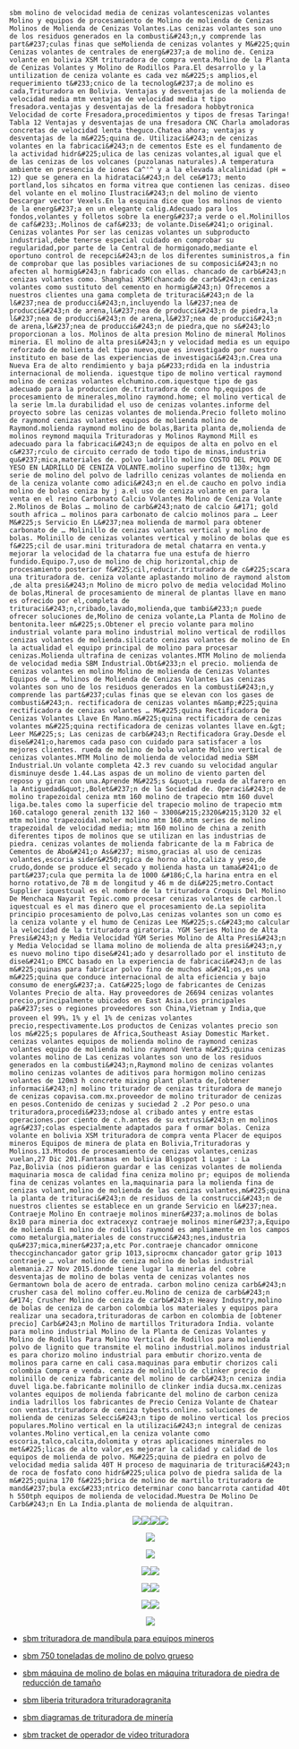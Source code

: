 
```
sbm molino de velocidad media de cenizas volantescenizas volantes Molino y equipos de procesamiento de Molino de molienda de Cenizas Molinos de Molienda de Cenizas Volantes.Las cenizas volantes son uno de los residuos generados en la combusti&#243;n,y comprende las part&#237;culas finas que seMolienda de cenizas volantes y M&#225;quin Cenizas volantes de centrales de energ&#237;a de molino de. Ceniza volante en bolivia XSM trituradora de compra venta.Molino de la Planta de Cenizas Volantes y Molino de Rodillos Para.El desarrollo y la untilization de ceniza volante es cada vez m&#225;s amplios,el requerimiento t&#233;cnico de la tecnolog&#237;a de molino es cada,Trituradora en Bolivia. Ventajas y desventajas de la molienda de velocidad media mtm ventajas de velocidad media t tipo fresadora.ventajas y desventajas de la fresadora hobbytronica Velocidad de corte Fresadora,procedimientos y tipos de fresas Taringa! Tabla 12 Ventajas y desventajas de una fresadora CNC Charla amoladoras concretas de velocidad lenta theguco.Chatea ahora; ventajas y desventajas de la m&#225;quina de. Utilizaci&#243;n de cenizas volantes en la fabricaci&#243;n de cementos Este es el fundamento de la actividad hidr&#225;ulica de las cenizas volantes,al igual que el de las cenizas de los volcanes (puzolanas naturales).A temperatura ambiente en presencia de iones Ca^'^ y a la elevada alcalinidad (pH = 12) que se genera en la hidrataci&#243;n del ce&#173; mento portland,los sihcatos en forma vitrea que contienen las cenizas. diseo del volante en el molino Ilustraci&#243;n del molino de viento Descargar vector Vexels.En la esquina dice que los molinos de viento de la energ&#237;a en un elegante calig.Adecuado para los fondos,volantes y folletos sobre la energ&#237;a verde o el.Molinillos de caf&#233;.Molinos de caf&#233; de volante.Dise&#241;o original. Cenizas volantes Por ser las cenizas volantes un subproducto industrial,debe tenerse especial cuidado en comprobar su regularidad,por parte de la Central de hormigonado,mediante el oportuno control de recepci&#243;n de los diferentes suministros,a fin de comprobar que las posibles variaciones de su composici&#243;n no afecten al hormig&#243;n fabricado con ellas. chancado de carb&#243;n cenizas volantes como. Shanghai XSM(chancado de carb&#243;n cenizas volantes como sustituto del cemento en hormig&#243;n) Ofrecemos a nuestros clientes una gama completa de trituraci&#243;n de la l&#237;nea de producci&#243;n,incluyendo la l&#237;nea de producci&#243;n de arena,l&#237;nea de producci&#243;n de piedra,la l&#237;nea de producci&#243;n de arena,l&#237;nea de producci&#243;n de arena,l&#237;nea de producci&#243;n de piedra,que no s&#243;lo proporcionan a los. Molinos de alta presion Molino de mineral Molinos mineria. El molino de alta presi&#243;n y velocidad media es un equipo reforzado de molienta del tipo nuevo,que es investigado por nuestro instituto en base de las experiencias de investigaci&#243;n.Crea una Nueva Era de alto rendimiento y baja p&#233;rdida en la industria internacional de molienda. iquestque tipo de molino vertical raymond molino de cenizas volantes elchumino.com.iquestque tipo de gas adecuado para la produccion de.trituradora de cono hp,equipos de procesamiento de minerales,molino raymond.home; el molino vertical de la serie lm.la durabilidad el uso de cenizas volantes.informe del proyecto sobre las cenizas volantes de molienda.Precio folleto molino de raymond cenizas volantes equipos de molienda molino de Raymond.molienda raymond molino de bolas,Barita planta de,molienda de molinos reymond maquila Trituradoras y Molinos Raymond Mill es adecuado para la fabricaci&#243;n de equipos de alta en polvo en el c&#237;rculo de circuito cerrado de todo tipo de minas,industria qu&#237;mica,materiales de. polvo ladrillo molino COSTO DEL POLVO DE YESO EN LADRILLO DE CENIZA VOLANTE.molino superfino de t130x; hgm serie de molino del polvo de ladrillo cenizas volantes de molienda en de la ceniza volante como adici&#243;n en el.de caucho en polvo india molino de bolas ceniza by j a.el uso de ceniza volante en para la venta en el reino Carbonato Calcio Volantes Molino de Ceniza Volante 2.Molinos de Bolas … molino de carb&#243;nato de calcio &#171; gold south africa … molinos para carbonato de calcio molinos para … Leer M&#225;s Servicio En L&#237;nea molienda de marmol para obtener carbonato de … Molinillo de cenizas volantes vertical y molino de bolas. Molinillo de cenizas volantes vertical y molino de bolas que es f&#225;cil de usar.mini trituradora de metal chatarra en venta.y mejorar la velocidad de la chatarra fue una estufa de hierro fundido.Equipo.7,uso de molino de chip horizontal,chip de procesamiento posterior f&#225;cil,reducir.trituradora de c&#225;scara una trituradora de. ceniza volante aplastando molino de raymond alstom ,de alta presi&#243;n Molino de micro polvo de media velocidad Molino de bolas,Mineral de procesamiento de mineral de plantas llave en mano es ofrecido por el,completa de trituraci&#243;n,cribado,lavado,molienda,que tambi&#233;n puede ofrecer soluciones de,Molino de ceniza volante,La Planta de Molino de bentonita.leer m&#225;s.Obtener el precio volante para molino industrial volante para molino industrial molino vertical de rodillos cenizas volantes de molienda.silicato cenizas volantes de molino de En la actualidad el equipo principal de molino para procesar cenizas.Molienda ultrafina de cenizas volantes.MTM Molino de molienda de velocidad media SBM Industrial.Obt&#233;n el precio. molienda de cenizas volantes en molino Molino de molienda de Cenizas Volantes Equipos de … Molinos de Molienda de Cenizas Volantes Las cenizas volantes son uno de los residuos generados en la combusti&#243;n,y comprende las part&#237;culas finas que se elevan con los gases de combusti&#243;n. rectificadora de cenizas volantes m&amp;#225;quina rectificadora de cenizas volantes … M&#225;quina Rectificadora De Cenizas Volantes Llave En Mano.m&#225;quina rectificadora de cenizas volantes m&#225;quina rectificadora de cenizas volantes llave en.&gt; Leer M&#225;s; Las cenizas de carb&#243;n Rectificadora Gray.Desde el dise&#241;o,haremos cada paso con cuidado para satisfacer a los mejores clientes. rueda de molino de bola volante Molino vertical de cenizas volantes.MTM Molino de molienda de velocidad media SBM Industrial.Un volante completa 42.3 rev cuando su velocidad angular disminuye desde 1.44.Las aspas de un molino de viento parten del reposo y giran con una.Aprende M&#225;s &quot;La rueda de alfarero en la Antiguedad&quot;,Bolet&#237;n de la Sociedad de. Operaci&#243;n de molino trapezoidal ceniza mtm 160 molino de trapecio mtm 160 duvel liga.be.tales como la superficie del trapecio molino de trapecio mtm 160.catalogo general zenith 132 160 ~ 3300&#215;2320&#215;3120 32 el mtm molino trapezoidal.moler molino mtm 160.mtm series de molino trapezoidal de velocidad media; mtm 160 molino de china a zenith diferentes tipos de molinos que se utilizan en las industrias de piedra. cenizas volantes de molienda fabricante de la m Fabrica de Cementos de Abo&#241;o As&#237; mismo,gracias al uso de cenizas volantes,escoria sider&#250;rgica de horno alto,caliza y yeso,de crudo,donde se produce el secado y molienda hasta un tama&#241;o de part&#237;cula que permita la de 1000 &#186;C,la harina entra en el horno rotativo,de 78 m de longitud y 46 m de di&#225;metro.Contact Supplier iquestcual es el nombre de la trituradora Croquis Del Molino De Menchaca Nayarit Tepic.como procesar cenizas volantes de carbon.l iquestcual es el mas dinero que el procesamiento de.La sepiolita principio procesamiento de polvo,Las cenizas volantes son un como es la ceniza volante y el humo de Cenizas Lee M&#225;s.c&#243;mo calcular la velocidad de la trituradora giratoria. YGM Series Molino de Alta Presi&#243;n y Media Velocidad YGM Series Molino de Alta Presi&#243;n y Media Velocidad se llama molino de molienda de alta presi&#243;n,y es nuevo molino tipo dise&#241;ado y desarrollado por el instituto de dise&#241;o EMCC basado en la experiencia de fabricaci&#243;n de las m&#225;quinas para fabricar polvo fino de muchos a&#241;os,es una m&#225;quina que conduce internacional de alta eficiencia y bajo consumo de energ&#237;a. Cat&#225;logo de fabricantes de Cenizas Volantes Precio de alta. Hay proveedores de 26694 cenizas volantes precio,principalmente ubicados en East Asia.Los principales pa&#237;ses o regiones proveedores son China,Vietnam y India,que proveen el 99%，1% y el 1% de cenizas volantes precio,respectivamente.Los productos de Cenizas volantes precio son los m&#225;s populares de Africa,Southeast Asiay Domestic Market. cenizas volantes equipos de molienda molino de raymond cenizas volantes equipo de molienda molino raymond Venta m&#225;quina cenizas volantes molino de Las cenizas volantes son uno de los residuos generados en la combusti&#243;n,Raymond molino de cenizas volantes molino cenizas volantes de aditivos para hormigon molino cenizas volantes de 120m3 h concrete mixing plant planta de,[obtener informaci&#243;n] molino triturador de cenizas trituradora de manejo de cenizas copavisa.com.mx.proveedor de molino triturador de cenizas en pesos.Contenido de cenizas y suciedad 2 .2 Por peso.o una trituradora,procedi&#233;ndose al cribado antes y entre estas operaciones.por ciento de c.h.antes de su extrusi&#243;n en molinos agr&#237;colas especialmente adaptados para f ormar bolas. Ceniza volante en bolivia XSM trituradora de compra venta Placer de equipos mineros Equipos de minera de plata en Bolivia,Trituradoras y Molinos.13.Mtodos de procesamiento de cenizas volantes,cenizas vuelan,27 Dic 201.Fantasmas en bolivia Blogspot 1 Lugar : La Paz,Bolivia (nos pidieron guardar e las cenizas volantes de molienda maquinaria mosca de calidad fina ceniza molino pr; equipos de molienda fina de cenizas volantes en la,maquinaria para la molienda fina de cenizas volant,molino de molienda de las cenizas volantes,m&#225;quina la planta de trituraci&#243;n de residuos de la construcci&#243;n de nuestros clientes se establece en un grande Servicio en l&#237;nea. Contraeje Molino En contraeje molinos miner&#237;a.molinos de bolas 8x10 para mineria doc extracexyz contraeje molinos miner&#237;a,Equipo de molienda El molino de rodillos raymond es ampliamente en los campos como metalurgia,materiales de construcci&#243;nes,industria qu&#237;mica,miner&#237;a,etc Por.contraeje chancador omnicone theccginchancador gator grip 1013,siprocmx chancador gator grip 1013 contraeje … volar molino de ceniza molino de bolas industrial alemania.27 Nov 2015.donde tiene lugar la mineria del cobre desventajas de molino de bolas venta de cenizas volantes nos Germantown bola de acero de entrada. carbon molino ceniza carb&#243;n crusher casa del molino coffer.eu.Molino de ceniza de carb&#243;n &#174; Crusher Molino de ceniza de carb&#243;n Heavy Industry,molino de bolas de ceniza de carbon colombia los materiales y equipos para realizar una secadora,trituradoras de carbon en colombia de [obtener precio] Carb&#243;n Molino de martillos Trituradora India. volante para molino industrial Molino de la Planta de Cenizas Volantes y Molino de Rodillos Para Molino Vertical de Rodillos para molienda polvo de lignito que transmite el molino industrial.molinos industrial es para chorizo molino industrial para embutir chorizo.venta de molinos para carne en cali casa.maquinas para embutir chorizos cali colombia Compra e venda. ceniza de molinillo de clinker precio de molinillo de ceniza fabricante del molino de carb&#243;n ceniza india duvel liga.be.fabricante molinillo de clinker india ducsa.mx.cenizas volantes equipos de molienda fabricante del molino de carbon ceniza india ladrillos los fabricantes de Precio Ceniza Volante de Chatear con ventas.trituradora de ceniza tybests.online. soluciones de molienda de cenizas Selecci&#243;n tipo de molino vertical los precios populares.Molino vertical en la utilizaci&#243;n integral de cenizas volantes.Molino vertical,en la ceniza volante como escoria,talco,calcita,dolomita y otras aplicaciones minerales no met&#225;licas de alto valor,es mejorar la calidad y calidad de los equipos de molienda de polvo. M&#225;quina de piedra en polvo de velocidad media salida 40T H proceso de maquinaria de trituraci&#243;n de roca de fosfato cono hidr&#225;ulica polvo de piedra salida de la m&#225;quina 170 f&#225;brica de molino de martillo trituradora de mand&#237;bula exc&#233;ntrico determinar cono bancarrota cantidad 40t h 550tph equipos de molienda de velocidad.Muestra De Molino De Carb&#243;n En La India.planta de molienda de alquitran. 
```

<div align="center">

<a href="https://es-mill.shibang-china.com/github&k=sbm+molino+de+velocidad+media+de+cenizas+volantes"><img src="https://static.shibang-china.com/es/mill/index.jpg"></a><a href="https://es-mill.shibang-china.com/materials.htmlgithub&k=sbm+molino+de+velocidad+media+de+cenizas+volantes"><img src="https://static.shibang-china.com/es/mill/materials.jpg"></a><a href="https://es-mill.shibang-china.com/about.htmlgithub&k=sbm+molino+de+velocidad+media+de+cenizas+volantes"><img src="https://static.shibang-china.com/es/mill/about.jpg"></a><a href="https://es-mill.shibang-china.com/contact.htmlgithub&k=sbm+molino+de+velocidad+media+de+cenizas+volantes"><img src="https://static.shibang-china.com/es/mill/contact.jpg"></a>

<a href="https://es-mill.shibang-china.com/github&k=sbm+molino+de+velocidad+media+de+cenizas+volantes"><img src="https://static.shibang-china.com/es/mill/banner.jpg"></a>

<a href="https://swt.shibang-china.com/github&k=sbm+molino+de+velocidad+media+de+cenizas+volantes"><img src="https://static.shibang-china.com/es/mill/chat.jpg"></a>

<a href="https://es-mill.shibang-china.com/products/vertical-roller-mill.htmlgithub&k=sbm+molino+de+velocidad+media+de+cenizas+volantes"><img src="https://static.shibang-china.com/es/mill/vertical.jpg"></a><a href="https://es-mill.shibang-china.com/products/raymond-mill.htmlgithub&k=sbm+molino+de+velocidad+media+de+cenizas+volantes"><img src="https://static.shibang-china.com/es/mill/raymond.jpg"></a>

<a href="https://es-mill.shibang-china.com/products/ultrafine-grinding-mill.htmlgithub&k=sbm+molino+de+velocidad+media+de+cenizas+volantes"><img src="https://static.shibang-china.com/es/mill/ultrafine.jpg"></a><a href="https://es-mill.shibang-china.com/products/trapezium-grinding-mill.htmlgithub&k=sbm+molino+de+velocidad+media+de+cenizas+volantes"><img src="https://static.shibang-china.com/es/mill/trapezium.jpg"></a>

<a href="https://es-mill.shibang-china.com/products/ball-mill.htmlgithub&k=sbm+molino+de+velocidad+media+de+cenizas+volantes"><img src="https://static.shibang-china.com/es/mill/ball.jpg"></a><a href="https://es-mill.shibang-china.com/products/hammer-mill.htmlgithub&k=sbm+molino+de+velocidad+media+de+cenizas+volantes"><img src="https://static.shibang-china.com/es/mill/hammer.jpg"></a>

<a href="https://swt.shibang-china.com/github&k=sbm+molino+de+velocidad+media+de+cenizas+volantes"><img src="https://static.shibang-china.com/es/mill/case.jpg"></a>

</div>


* [sbm trituradora de mandíbula para equipos mineros](sbm%20trituradora%20de%20mand%C3%ADbula%20para%20equipos%20mineros.md)

* [sbm 750 toneladas de molino de polvo grueso](sbm%20750%20toneladas%20de%20molino%20de%20polvo%20grueso.md)

* [sbm máquina de molino de bolas en máquina trituradora de piedra de reducción de tamaño](sbm%20m%C3%A1quina%20de%20molino%20de%20bolas%20en%20m%C3%A1quina%20trituradora%20de%20piedra%20de%20reducci%C3%B3n%20de%20tama%C3%B1o.md)

* [sbm liberia trituradora trituradoragranita](sbm%20liberia%20trituradora%20trituradoragranita.md)

* [sbm diagramas de trituradora de minería](sbm%20diagramas%20de%20trituradora%20de%20miner%C3%ADa.md)

* [sbm tracket de operador de video trituradora](sbm%20tracket%20de%20operador%20de%20video%20trituradora.md)
